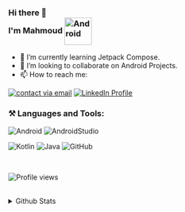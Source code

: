 ### Hi there 👋<br> I'm Mahmoud <img align="center" alt="Android" width="55" src="https://media.giphy.com/media/Y4bzv6DYbYzy8jDnoW/giphy.gif" />
- 🌱 I’m currently learning Jetpack Compose.
- 👯 I’m looking to collaborate on Android Projects.
- 📫 How to reach me:

[<img src="https://img.shields.io/badge/Gmail-D14836?style=for-the-badge&logo=gmail&logoColor=white" alt="contact via email"/>](mailto:mhmoudrhabib@gmail.com)
[<img src="https://img.shields.io/badge/LinkedIn-0077B5?style=for-the-badge&logo=linkedin&logoColor=white" alt="LinkedIn Profile"/>](https://www.linkedin.com/in/mahmoudhabib)

### **⚒️ Languages and Tools:**  


![Android](https://img.shields.io/badge/Android-3DDC84?style=for-the-badge&logo=android&logoColor=white)
![AndroidStudio](https://img.shields.io/badge/Android_Studio-3DDC84?style=for-the-badge&logo=android-studio&logoColor=white)

![Kotlin](https://img.shields.io/badge/Kotlin-0095D5?&style=for-the-badge&logo=kotlin&logoColor=white)
![Java](https://img.shields.io/badge/java-%23ED8B00.svg?style=for-the-badge&logo=java&logoColor=white)
![GitHub](https://img.shields.io/badge/github-%23121011.svg?style=for-the-badge&logo=github&logoColor=white)

<br>

![Profile views](https://gpvc.arturio.dev/MahmoudRH)
<br>
<br>
<details>
  <summary>Github Stats</summary>
  <br>
<div align="center">
<img align="center" alt="Mahmoud's GitHub Stats" src="https://github-profile-summary-cards.vercel.app/api/cards/profile-details?username=MahmoudRH&theme=vue"/>
<br>
<br>
<img align="center" alt="Mahmoud's GitHub Stats" src="https://github-readme-stats.vercel.app/api/top-langs/?username=MahmoudRH" />
</div>
</details>
